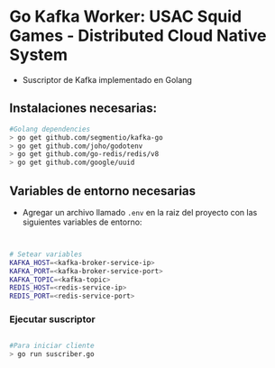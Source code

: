 # Go Kafka Worker: USAC Squid Games - Distributed Cloud Native System

- Suscriptor de Kafka implementado en Golang


## Instalaciones necesarias:

```bash
#Golang dependencies
> go get github.com/segmentio/kafka-go
> go get github.com/joho/godotenv
> go get github.com/go-redis/redis/v8
> go get github.com/google/uuid
```

## Variables de entorno necesarias

- Agregar un archivo llamado `.env` en la raiz del proyecto con las siguientes variables de entorno:

```bash


# Setear variables
KAFKA_HOST=<kafka-broker-service-ip>
KAFKA_PORT=<kafka-broker-service-port>
KAFKA_TOPIC=<kafka-topic>
REDIS_HOST=<redis-service-ip>
REDIS_PORT=<redis-service-port>


```

### Ejecutar suscriptor

```bash

#Para iniciar cliente
> go run suscriber.go

```

